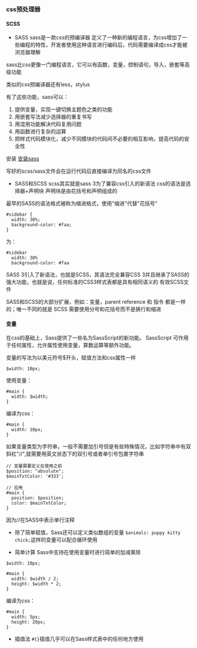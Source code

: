 ### css预处理器
#### SCSS
+ SASS
sass是一款css的预编译器
定义了一种新的编程语言，为css增加了一些编程的特性，开发者使用这种语言进行编码后，代码需要编译成css才能被浏览器理解

sass比css更像一门编程语言，它可以有函数，变量，控制语句，导入，嵌套等高级功能

类似的css预编译器还有less，stylus

有了这些功能，sass可以：
 1. 提供变量，实现一键切换主题色之类的功能
 1. 用嵌套写法减少选择器的重复书写
 1. 用混用功能解决代码复用问题
 1. 用函数进行复杂的运算
 1. 把样式代码模块化，减少不同模块的代码间不必要的相互影响，提高代码的安全性

安装
[安装sass](https://sass.bootcss.com/documentation)

写好的scss/sass文件会在运行代码后直接编译为同名的css文件

+ SASS和SCSS
scss其实就是sass 3为了兼容css引入的新语法
css的语法是选择器+声明块
声明块是由花括号和声明组成的

最早的SASS的语法格式被称为缩进格式，使用"缩进"代替"花括号"
```
#sidebar {
  width: 30%;
  background-color: #faa;
}
```

为：
```
#sidebar
  width: 30%
  background-color: #faa
```

SASS 3引入了新语法，也就是SCSS，其语法完全兼容CSS 3并且继承了SASS的强大功能，也就是说，任何标准的CSS3样式表都是具有相同语义的
有效SCSS文件

SASS和SCSS的大部分扩展，例如：变量，parent reference 和 指令 都是一样的；唯一不同的就是 SCSS 需要使用分号和花括号而不是换行和缩进

#### 变量
在css的基础上，Sass提供了一些名为SassScript的新功能。
SassScript 可作用于任何属性，允许属性使用变量，算数运算等额外功能。

变量的写法为以美元符号$开头，赋值方法和css属性一样
```
$width: 10px;
```
使用变量：
```
#main {
  width: $width;
}
```

编译为css：
```
#main {
  width: 10px;
}
```

如果变量类型为字符串，一般不需要加引号但是有些特殊情况，比如字符串中有双斜杠"//",就需要用英文状态下的双引号或者单引号包裹字符串

```
// 变量需要定义在使用之前
$position: "absolute";
$mainTxtColor: '#333';

// 应用
#main {
  position: $position;
  color: $mainTxtColor;
}
```

因为//在SASS中表示单行注释

+ 除了简单赋值，Sass还可以定义类似数组的变量
`$animals: puppy kitty chick;`这样的变量可以配合循环使用

+ 简单计算
Sass中支持在使用变量时进行简单的加减乘除
```
$width: 10px;

#main {
  width: $width / 2;
  height: $width * 2;
}
```
编译为css：
```
#main {
  width: 5px;
  height: 20px;
}
```
+ 插值法
`#{}`插值几乎可以在Sass样式表中的任何地方使用
